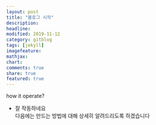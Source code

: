```yaml
---
layout: post
title: "블로그 시작"
description: 
headline: 
modified: 2019-11-12
category: gitblog
tags: [jekyll]
imagefeature: 
mathjax: 
chart: 
comments: true
share: true
featured: true
---
```


how it operate?
* 잘 작동하네요  
다음에는 만드는 방법에 대해 상세히 알려드리도록 하겠습니다
